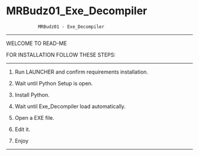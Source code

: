 # MRBudz01_Exe_Decompiler

				MRBudz01 - Exe_Decompiler
____________________________________________________________________________
WELCOME TO READ-ME

FOR INSTALLATION FOLLOW THESE STEPS:

____________________________________________________________________________

1) Run LAUNCHER and confirm requirements installation.

2) Wait until Python Setup is open.

3) Install Python.

4) Wait until Exe_Decompiler load automatically.

5) Open a EXE file.

6) Edit it.

7) Enjoy

____________________________________________________________________________
